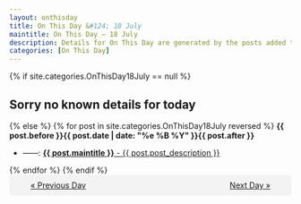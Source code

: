```yaml
---
layout: onthisday
title: On This Day &#124; 18 July
maintitle: On This Day — 18 July
description: Details for On This Day are generated by the posts added to the website so the content is subject to changes/updates over time.
categories: [On This Day]
---
```


{% if site.categories.OnThisDay18July == null %}
<h2>Sorry no known details for today</h2>
{% else %}
{% for post in site.categories.OnThisDay18July reversed %}
<strong>{{ post.before }}{{ post.date | date: "%e %B %Y" }}{{ post.after }}</strong>
<ul>
<li> ——: <a class="{{ post.class }}" href="{{ post.url }}"><strong>{{ post.maintitle }}</strong> - {{ post.post_description }}</a></li>
</ul>
{% endfor %}
{% endif %}
<br />
<div style="background-color: #f3f3f3; padding: 10px; border-radius: 5px; text-align: center; display: flex; justify-content: space-evenly;">
<a href="/onthisday/07/07-17">« Previous Day</a>
<span style="visibility:hidden;">[ Visit Leap Year February 29 ]</span>
<a href="/onthisday/07/07-19">Next Day »</a>
</div>
